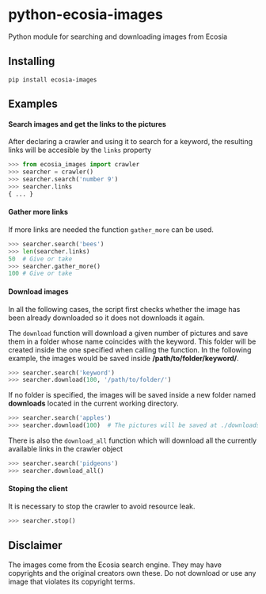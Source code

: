 # python-ecosia-images

Python module for searching and downloading images from Ecosia

## Installing

~~~
pip install ecosia-images
~~~

## Examples

#### Search images and get the links to the pictures

After declaring a crawler and using it to search for a keyword, the resulting links will be accesible by the `links` property

~~~ python
>>> from ecosia_images import crawler
>>> searcher = crawler()
>>> searcher.search('number 9')
>>> searcher.links
{ ... }
~~~

#### Gather more links

If more links are needed the function `gather_more` can be used.

~~~ python
>>> searcher.search('bees')
>>> len(searcher.links)
50  # Give or take
>>> searcher.gather_more()
100 # Give or take
~~~

#### Download images

In all the following cases, the script first checks whether the image has been already downloaded so it does not downloads it again.

The `download` function will download a given number of pictures and save them in a folder whose name coincides with the keyword. This folder will be created inside the one specified when calling the function. In the following example, the images would be saved inside __/path/to/folder/keyword/__.

~~~ python
>>> searcher.search('keyword')
>>> searcher.download(100, '/path/to/folder/')
~~~

If no folder is specified, the images will be saved inside a new folder named __downloads__ located in the current working directory.

~~~ python
>>> searcher.search('apples')
>>> searcher.download(100)  # The pictures will be saved at ./downloads/apples/
~~~

There is also the `download_all` function which will download all the currently available links in the crawler object

~~~ python
>>> searcher.search('pidgeons')
>>> searcher.download_all()
~~~

#### Stoping the client

It is necessary to stop the crawler to avoid resource leak.

~~~ python
>>> searcher.stop()
~~~

## Disclaimer

The images come from the Ecosia search engine. They may have copyrights and the original creators own these. Do not download or use any image that violates its copyright terms.
